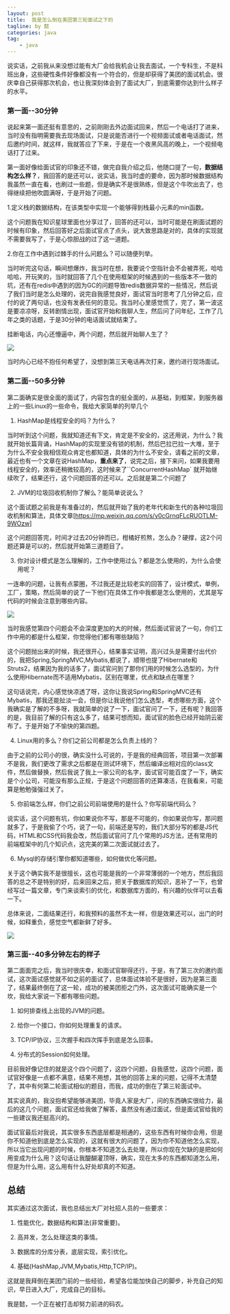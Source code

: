 ```yaml
---
layout: post
title:  我是怎么倒在美团第三轮面试之下的
tagline: by 懿
categories: java
tag: 
    - java
---
```


说实话，之前我从来没想过能有大厂会给我机会让我去面试，一个专科生，不是科班出身，这些硬性条件好像都没有一个符合的，但是却获得了美团的面试机会。很庆幸自己获得那次机会，也让我深刻体会到了面试大厂，到底需要你达到什么样子的水平。
<!--more-->

### 第一面--30分钟

说起来第一面还挺有意思的，之前刚刚去外边面试回来，然后一个电话打了进来，当时没有指明需要我去现场面试，只是说能否进行一个视频面试或者电话面试，然后邀约时间，就这样，我就答应了下来，于是在一个夜黑风高的晚上，一个视频电话打了过来。

第一面好像给面试官的印象还不错，做完自我介绍之后，他随口提了一句，**数据结构怎么样？**，我回答的是还可以，说实话，我当时虚的要命，因为那时候数据结构我虽然一直在看，也刷过一些题，但是确实不是很熟练，但是这个牛吹出去了，也得继续把他吹圆满呀，于是开始了问题。

1.定义栈的数据结构，在该类型中实现一个能够得到栈最小元素的min函数。

这个问题我在知识星球里面也分享过了，回答的还可以，当时可能是在刷面试题的时候有印象，然后回答好之后面试官点了点头，说大致思路是对的，具体的实现就不需要我写了，于是心惊胆战的过了这一道题。

2.你在工作中遇到过棘手的什么问题么？可以随便列举。

当时听完这句话，瞬间想爆炸，我当时在想，我要说个空指针会不会被弄死，哈哈哈哈，开玩笑的，当时就回答了几个在使用框架的时候遇到的一些版本不一致的坑，还有在redis中遇到的因为GC的问题导致redis数据异常的一些情况，然后说了我们当时是怎么处理的，说完自我感觉良好，面试官当时思考了几分钟之后，应付的说了两句话，也没有发表任何的意见。我当时心里感觉慌了，完了，第一波这是要凉凉呀，反转剧情出现，面试官开始和我聊人生，然后问了问年纪，工作了几年之类的话题，于是30分钟的电话面试就结束了。

挂断电话，内心还懵逼中，两个问题，然后就开始聊人生了？

![](http://www.justdojava.com/assets/images/2019/java/image_yi/10_09/1.jpg)

当时内心已经不抱任何希望了，没想到第三天电话再次打来，邀约进行现场面试。

### 第二面--50多分钟

第二面确实是很全面的面试了，内容包含的挺全面的，从基础，到框架，到服务器上的一些Linux的一些命令，我给大家简单的列举几个

1. HashMap是线程安全的吗？为什么？

当时听到这个问题，我就知道还有下文，肯定是不安全的，这还用说，为什么？我就开始长篇背诵，HashMap的实现里没有锁的机制，然后巴拉巴拉一大堆，至于为什么不安全我相信观众肯定也都知道，具体的为什么不安全，请看之前的文章，最近也有一个文章在说HashMap，**重点来了**，说完之后，接下来问，如果我要用线程安全的，效率还稍微较高的，这时候来了``ConcurrentHashMap` 就开始继续吹了，结果还行，这个问题回答的还可以。之后就是第二个问题了

2. JVM的垃圾回收机制你了解么？能简单说说么？

这个面试题之前我是有准备过的，然后就开始了我的老年代和新生代的各种垃圾回收机制和算法，具体文章[https://mp.weixin.qq.com/s/y0cGrnqFLcRUOTLM-9WOzw]

这个问题回答完，时间才过去20分钟而已，柑橘好煎熬，怎么办？硬撑，这2个问题还算是可以的，然后就开始第三道题目了。

3. 你对设计模式是怎么理解的，工作中使用过么？都是怎么使用的，为什么会使用呢？

一连串的问题，让我有点蒙圈，不过我还是比较老实的回答了，设计模式，单例，工厂，策略，然后简单的说了一下他们在具体工作中我都是怎么使用的，尤其是写代码的时候会注意到哪些内容。

![](http://www.justdojava.com/assets/images/2019/java/image_yi/10_09/2.jpg)

当时我感觉第四个问题会不会深度更加的大的时候，然后面试官说了一句，你们工作中用的都是什么框架，你觉得他们都有哪些缺陷？

这个问题抛出来的时候，我还很开心，结果事实证明，高兴过头是需要付出代价的，我把Spring,SpringMVC,Mybatis,都说了，顺带也提了Hibernate和Struts2，结果因为我的话多了，面试官问到了那你们用的时候怎么选型的，为什么使用Hibernate而不适用Mybatis，区别在哪里，优点和缺点在哪里？

这句话说完，内心感觉快凉透了呀，这你让我说Spring和SpringMVC还有Mybatis，那我还能扯淡一会，但是你让我说他们怎么选型，考虑哪些方面，这个我确实是了解的不多呀，我就简单的说了一下，面试官问了一下，还有呢？我回答的是，我目前了解的只有这么多了，结果可想而知，面试官的脸色已经开始阴云密布了。于是开始了不愉快的第四题。

4. Linux用的多么？你们之前公司都是怎么负责上线的？

由于之前的公司小的很，确实没什么可说的，于是我的经典回答，项目第一次部署不是我，我们更改了需求之后都是在测试环境下，然后编译出相对应的class文件，然后做替换，然后我说了我上一家公司的名字，面试官可能百度了一下，确实是个小公司，可能没有那么正规，于是这个问题回答的还算凑活，在我看来，可能算是勉勉强强过关了。

5. 你前端怎么样，你们之前公司前端使用的是什么？你写前端代码么？

说实话，这个问题有坑，你如果说你不写，那是不可能的，你如果说你写，那问题就多了，于是我偷了个巧，说了一句，前端还是写的，我们大部分写的都是JS代码，HTML和CSS代码我会改，然后面试官问了几个常用的JS方法，还有常用的前端框架中的几个知识点，这完美的第二次面试就过去了。

6. Mysql的存储引擎你都知道哪些，如何做优化等问题。

关于这个确实我不是很擅长，这也可能是我的一个非常薄弱的一个地方，然后我回答的总之不是特别的好，后来回来之后，把关于数据库的知识，恶补了一下，也曾经写过一篇文章，专门来谈索引的优化，和数据库方面的，有兴趣的伙伴可以去看一下。

总体来说，二面结果还行，和我预料的虽然不太一样，但是效果还可以，出门的时候，如释重负，感觉空气都新鲜了好多。

![](http://www.justdojava.com/assets/images/2019/java/image_yi/10_09/3.jpg)

### 第三面--40多分钟左右的样子

第二面面完之后，我当时很庆幸，和面试官聊得还行，于是，有了第三次的邀约面试，这次面试感觉就不如之前的面试了，总体面试体验不是很好，因为是第三面了，结果最终倒在了这一轮，成功的被美团拒之门外，这次面试可能确实是一个坎，我给大家说一下都有哪些问题。

1. 如何排查线上出现的JVM的问题。

2. 给你一个接口，你如何处理重复的请求。

3. TCP/IP协议，三次握手和四次挥手到底是怎么回事。

4. 分布式的Session如何处理。

目前我好像记住的就是这个四个问题了，这四个问题，自我感觉，这四个问题，面试官好像是一点都不满意，结果不用想，其他的回答上来的问题，记得不太清楚了，其中有何第二轮面试相似的题目，而我，成功的倒在了第三轮面试中。

其实说真的，我没抱希望能够进美团，毕竟人家是大厂，问的东西确实很给力，最后的这几个问题，面试官还给我做了解答，虽然没有通过面试，但是面试官给我的一些建议我还挺高兴的。

面试官最后对我说，其实很多东西底层都是相通的，这些东西有时候你会用，但是你不知道他到底是怎么实现的，这就有很大的问题了，因为你不知道他怎么实现，所以当它出现问题的时候，你根本不知道怎么去处理，所以你现在欠缺的是把如何用变成为什么用？这句话让我醍醐灌顶呀，确实，现在太多的东西都知道怎么用，但是为什么用，这么用有什么好处却真的不知道。

## 总结

其实通过这次面试，我也总结出大厂对社招人员的一些要求：

1. 性能优化，数据结构和算法(非常重要)。

2. 高并发，怎么处理这类的事情。

3. 数据库的分库分表，底层实现，索引优化。

4. 基础(HashMap,JVM,Mybatis,Http,TCP/IP)。

这就是我拜倒在美团门前的一些经验，希望各位能加快自己的脚步，补充自己的知识，早日进入大厂，完成自己的目标。

我是懿，一个正在被打击却努力前进的码农。


